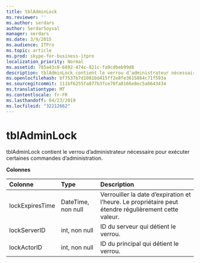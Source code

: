 ```yaml
---
title: tblAdminLock
ms.reviewer: ''
ms.author: serdars
author: SerdarSoysal
manager: serdars
ms.date: 3/9/2015
ms.audience: ITPro
ms.topic: article
ms.prod: skype-for-business-itpro
localization_priority: Normal
ms.assetid: 785a43c0-6892-474c-821c-fa9cdbeb99d8
description: tblAdminLock contient le verrou d’administrateur nécessaire pour exécuter certaines commandes d’administration.
ms.openlocfilehash: bf7537b7d1081bd415ff2e8fe3615864c71f593a
ms.sourcegitcommit: 111bf6255fa877b3fce70fa8166e8ec5a6643434
ms.translationtype: MT
ms.contentlocale: fr-FR
ms.lasthandoff: 04/23/2019
ms.locfileid: "32212662"
---
```

# <a name="tbladminlock"></a>tblAdminLock
 
tblAdminLock contient le verrou d’administrateur nécessaire pour exécuter certaines commandes d’administration.
  
**Colonnes**

|**Colonne**|**Type**|**Description**|
|:-----|:-----|:-----|
|lockExpiresTime  <br/> |DateTime, non null  <br/> |Verrouiller la date d’expiration et l’heure. Le propriétaire peut étendre régulièrement cette valeur.  <br/> |
|lockServerID  <br/> |int, non null  <br/> |ID du serveur qui détient le verrou.  <br/> |
|lockActorID  <br/> |int, non null  <br/> |ID du principal qui détient le verrou.  <br/> |
   

